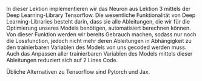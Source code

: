 In dieser Lektion implementieren wir das Neuron aus Lektion 3 mittels der Deep Learning-Library Tensorflow.
Die wesentliche Funktionalität von Deep Learning-Libraries besteht darin, dass sie alle Ableitungen, die wir für die Optimierung unseres Models benötigen, automatisiert berechnen können. Von dieser Funktion werden wir bereits Gebrauch machen, sodass nur noch die Lossfunction, jedoch nicht mehr deren Ableitungen in Abhängigkeit zu den  trainierbaren Variablen des Models von uns gecoded werden muss.
Auch das Anpassen aller trainierbaren Variablen des Models mittels dieser Ableitungen reduziert sich auf 2 Lines Code.

Übliche Alternativen zu Tensorflow sind Pytorch und Jax.
